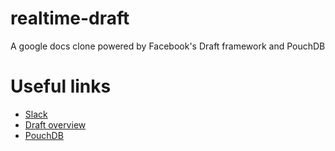 # realtime-draft
A google docs clone powered by Facebook's Draft framework and PouchDB

# Useful links
* [Slack](http://draft-realtime.slack.com)
* [Draft overview](http://facebook.github.io/draft-js/docs/overview.html#content)
* [PouchDB](http://pouchdb.com/)
